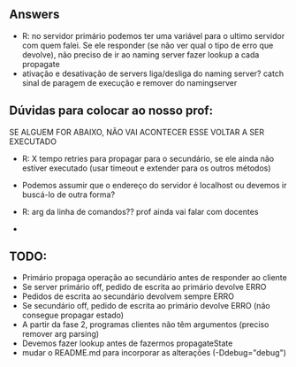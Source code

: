 ## Answers

- R: no servidor primário podemos ter uma variável para o ultimo servidor com quem falei. Se ele responder (se não ver qual o tipo de erro que devolve), não preciso de ir ao naming server fazer lookup a cada propagate
- ativação e desativação de servers liga/desliga do naming server? catch sinal de paragem de execução e remover do namingserver

## Dúvidas para colocar ao nosso prof:
SE ALGUEM FOR ABAIXO, NÃO VAI ACONTECER ESSE VOLTAR A SER EXECUTADO

- R: X tempo retries para propagar para o secundário, se ele ainda não estiver executado (usar timeout e extender para os outros métodos)
- Podemos assumir que o endereço do servidor é localhost ou devemos ir buscá-lo de outra forma?
- R: arg da linha de comandos?? prof ainda vai falar com docentes

- 
## TODO:
- Primário propaga operação ao secundário antes de responder ao cliente
- Se server primário off, pedido de escrita ao primário devolve ERRO
- Pedidos de escrita ao secundário devolvem sempre ERRO
- Se secundário off, pedido de escrita ao primário devolve ERRO (não consegue propagar estado)
- A partir da fase 2, programas clientes não têm argumentos (preciso remover arg parsing)
- Devemos fazer lookup antes de fazermos propagateState
- mudar o README.md para incorporar as alterações (-Ddebug="debug")
